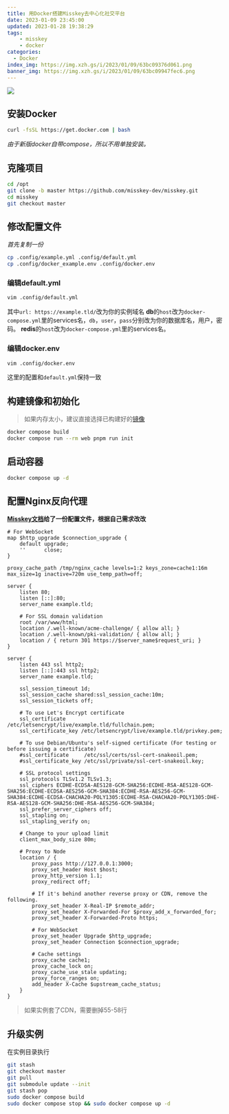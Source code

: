 ```yaml
---
title: 用Docker搭建Misskey去中心化社交平台
date: 2023-01-09 23:45:00
updated: 2023-01-28 19:38:29
tags:
    - misskey
    - docker
categories:
  - Docker
index_img: https://img.xzh.gs/i/2023/01/09/63bc09376d061.png
banner_img: https://img.xzh.gs/i/2023/01/09/63bc09947fec6.png
---
```

![](https://img.xzh.gs/i/2023/01/09/63bc345056db0.png)
## 安装Docker
```bash
curl -fsSL https://get.docker.com | bash
```
*由于新版docker自带compose，所以不用单独安装。*

## 克隆项目
```bash
cd /opt
git clone -b master https://github.com/misskey-dev/misskey.git
cd misskey
git checkout master
```

## 修改配置文件
*首先复制一份*
```bash
cp .config/example.yml .config/default.yml
cp .config/docker_example.env .config/docker.env
```

### 编辑default.yml
```bash
vim .config/default.yml
```
其中`url: https://example.tld/`改为你的实例域名
**db**的`host`改为`docker-compose.yml`里的services名，`db`，`user`，`pass`分别改为你的数据库名，用户，密码。
**redis**的`host`改为`docker-compose.yml`里的services名。

### 编辑docker.env
```bash
vim .config/docker.env
```
这里的配置和`default.yml`保持一致

## 构建镜像和初始化
> 如果内存太小，建议直接选择已构建好的[镜像](https://hub.docker.com/r/misskey/misskey)
```bash
docker compose build
docker compose run --rm web pnpm run init
```

## 启动容器
```bash
docker compose up -d
```

## 配置Nginx反向代理
**[Misskey文档](https://misskey-hub.net/en/docs/admin/nginx.html)给了一份配置文件，根据自己需求改改**
```nginx
# For WebSocket
map $http_upgrade $connection_upgrade {
    default upgrade;
    ''      close;
}

proxy_cache_path /tmp/nginx_cache levels=1:2 keys_zone=cache1:16m max_size=1g inactive=720m use_temp_path=off;

server {
    listen 80;
    listen [::]:80;
    server_name example.tld;

    # For SSL domain validation
    root /var/www/html;
    location /.well-known/acme-challenge/ { allow all; }
    location /.well-known/pki-validation/ { allow all; }
    location / { return 301 https://$server_name$request_uri; }
}

server {
    listen 443 ssl http2;
    listen [::]:443 ssl http2;
    server_name example.tld;

    ssl_session_timeout 1d;
    ssl_session_cache shared:ssl_session_cache:10m;
    ssl_session_tickets off;

    # To use Let's Encrypt certificate
    ssl_certificate     /etc/letsencrypt/live/example.tld/fullchain.pem;
    ssl_certificate_key /etc/letsencrypt/live/example.tld/privkey.pem;

    # To use Debian/Ubuntu's self-signed certificate (For testing or before issuing a certificate)
    #ssl_certificate     /etc/ssl/certs/ssl-cert-snakeoil.pem;
    #ssl_certificate_key /etc/ssl/private/ssl-cert-snakeoil.key;

    # SSL protocol settings
    ssl_protocols TLSv1.2 TLSv1.3;
    ssl_ciphers ECDHE-ECDSA-AES128-GCM-SHA256:ECDHE-RSA-AES128-GCM-SHA256:ECDHE-ECDSA-AES256-GCM-SHA384:ECDHE-RSA-AES256-GCM-SHA384:ECDHE-ECDSA-CHACHA20-POLY1305:ECDHE-RSA-CHACHA20-POLY1305:DHE-RSA-AES128-GCM-SHA256:DHE-RSA-AES256-GCM-SHA384;
    ssl_prefer_server_ciphers off;
    ssl_stapling on;
    ssl_stapling_verify on;

    # Change to your upload limit
    client_max_body_size 80m;

    # Proxy to Node
    location / {
        proxy_pass http://127.0.0.1:3000;
        proxy_set_header Host $host;
        proxy_http_version 1.1;
        proxy_redirect off;

        # If it's behind another reverse proxy or CDN, remove the following.
        proxy_set_header X-Real-IP $remote_addr;
        proxy_set_header X-Forwarded-For $proxy_add_x_forwarded_for;
        proxy_set_header X-Forwarded-Proto https;

        # For WebSocket
        proxy_set_header Upgrade $http_upgrade;
        proxy_set_header Connection $connection_upgrade;

        # Cache settings
        proxy_cache cache1;
        proxy_cache_lock on;
        proxy_cache_use_stale updating;
        proxy_force_ranges on;
        add_header X-Cache $upstream_cache_status;
    }
}
```
> 如果实例套了CDN，需要删掉55-58行

## 升级实例
在实例目录执行
```bash
git stash
git checkout master
git pull
git submodule update --init
git stash pop
sudo docker compose build
sudo docker compose stop && sudo docker compose up -d
```

